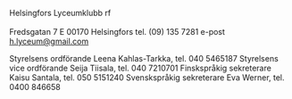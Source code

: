 
Helsingfors Lyceumklubb rf   
<br>   Fredsgatan 7 E 
00170 Helsingfors 
tel. (09) 135 7281 
e-post h.lyceum@gmail.com 

Styrelsens ordförande Leena Kahlas-Tarkka, tel. 040 5465187 
Styrelsens vice ordförande Seija Tiisala, tel. 040 7210701 
Finskspråkig sekreterare Kaisu Santala, tel. 050 5151240 
Svenskspråkig sekreterare Eva Werner, tel. 0400 846658 

